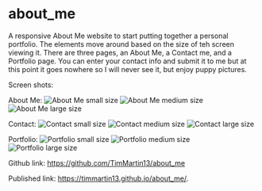# about_me
A responsive About Me website to start putting together a personal portfolio.  The elements move around based on the size of teh screen viewing it.  There are three pages, an About Me, a Contact me, and a Portfolio page.  You can enter your contact info and submit it to me but at this point it goes nowhere so I will never see it, but enjoy puppy pictures.

Screen shots:

About Me:
<img src="./assets/images/about_me_sm.jpg" alt="About Me small size">
<img src="./assets/images/about_me_md.jpg" alt="About Me medium size">
<img src="./assets/images/about_me_lg.jpg" alt="About Me large size">

Contact:
<img src="./assets/images/contact_sm.jpg" alt="Contact small size">
<img src="./assets/images/contact_md.jpg" alt="Contact medium size">
<img src="./assets/images/contact_lg.jpg" alt="Contact large size">

Portfolio:
<img src="./assets/images/Portfolio_sm.jpg" alt="Portfolio small size">
<img src="./assets/images/Portfolio_md.jpg" alt="Portfolio medium size">
<img src="./assets/images/Portfolio_lg.jpg" alt="Portfolio large size">

Github link: https://github.com/TimMartin13/about_me

Published link: https://timmartin13.github.io/about_me/.


